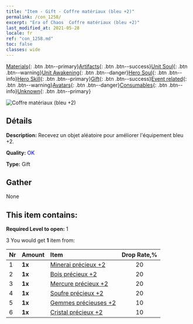 ```yaml
---
title: "Item - Gift - Coffre matériaux (bleu +2)"
permalink: /con_1258/
excerpt: "Era of Chaos  Coffre matériaux (bleu +2)"
last_modified_at: 2021-05-28
locale: fr
ref: "con_1258.md"
toc: false
classes: wide
---
```

 [Materials](/ItemsFR/){: .btn .btn--primary}[Artifacts](/ItemsFR/Artifacts/){: .btn .btn--success}[Unit Soul](/ItemsFR/UnitSoul/){: .btn .btn--warning}[Unit Awakening](/ItemsFR/UnitAwakening/){: .btn .btn--danger}[Hero Soul](/ItemsFR/HeroSoul/){: .btn .btn--info}[Hero Skill](/ItemsFR/HeroSkill/){: .btn .btn--primary}[Gift](/ItemsFR/Gift/){: .btn .btn--success}[Event related](/ItemsFR/Events/){: .btn .btn--warning}[Avatars](/ItemsFR/Avatars/){: .btn .btn--danger}[Consumables](/ItemsFR/Consumables/){: .btn .btn--info}[Unknown](/ItemsFR/Unknown/){: .btn .btn--primary}

 ![Coffre matériaux (bleu +2)](/images/t/i_304002.png)

## Détails
 **Description:** Recevez un objet aléatoire pour améliorer l'équipement bleu +2.

 **Quality:** <span style="color: #0000CD">OK</span>

 **Type:** Gift

## Gather

  None

## This item contains:

 **Required Level to open:** 1

 3 You would get **1** item  from:

  | Nr | Amount |     Item    | Drop Rate,% |
  |:---|:-------|:------------|:---------:|
  | 1 |  **1x** | [Minerai précieux +2](/ItemsFR/mat_26/) | 20 | 
  | 2 |  **1x** | [Bois précieux +2](/ItemsFR/mat_27/) | 20 | 
  | 3 |  **1x** | [Mercure précieux +2](/ItemsFR/mat_28/) | 20 | 
  | 4 |  **1x** | [Soufre précieux +2](/ItemsFR/mat_29/) | 20 | 
  | 5 |  **1x** | [Gemmes précieuses +2](/ItemsFR/mat_30/) | 10 | 
  | 6 |  **1x** | [Cristal précieux +2](/ItemsFR/mat_31/) | 10 | 
